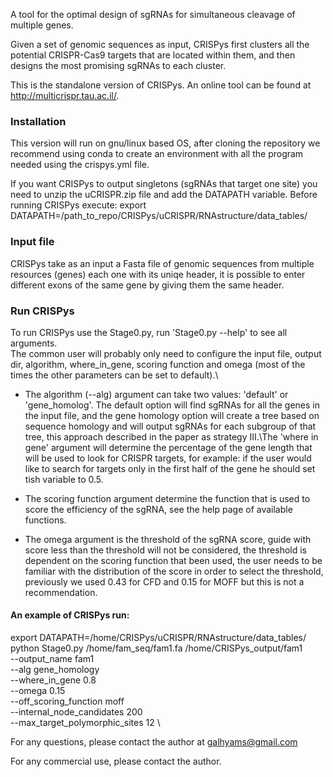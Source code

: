 A tool for the optimal design of sgRNAs for simultaneous cleavage of multiple genes.

Given a set of genomic sequences as input, CRISPys first clusters all the potential CRISPR-Cas9 targets that are located within them, and then designs the most promising sgRNAs to each cluster.

This is the standalone version of CRISPys. An online tool can be found at http://multicrispr.tau.ac.il/.

### Installation
This version will run on gnu/linux based OS, after cloning the repository we recommend using conda to create an environment with all the program needed using the crispys.yml file.

If you want CRISPys to output singletons (sgRNAs that target one site) you need to unzip the uCRISPR.zip file and add the DATAPATH variable.
Before running CRISPys execute:
export DATAPATH=/path_to_repo/CRISPys/uCRISPR/RNAstructure/data_tables/

### Input file
CRISPys take as an input a Fasta file of genomic sequences from multiple resources (genes) each one with its uniqe header, it is possible to enter different exons of the same gene by giving them the same header.

### Run CRISPys
To run CRISPys use the Stage0.py, run 'Stage0.py --help' to see all arguments.\
The common user will probably only need to configure the input file, output dir, algorithm, where_in_gene, scoring function and omega (most of the times the other parameters can be set to default).\
* The algorithm (--alg) argument can take two values: 'default' or 'gene_homolog'. The default option will find sgRNAs for all the genes in the input file, and the gene homology option will create a tree based on sequence homology and will output sgRNAs for each subgroup of that tree, this approach described in the paper as strategy III.\The 'where in gene' argument will determine the percentage of the gene length that will be used to look for CRISPR targets, for example: if the user would like to search for targets only in the first half of the gene he should set tish variable to 0.5. 

  
* The scoring function argument determine the function that is used to score the efficiency of the sgRNA, see the help page of available functions. 
  

* The omega argument is the threshold of the sgRNA score, guide with score less than the threshold will not be considered, the threshold is dependent on the scoring function that been used, the user needs to be familiar with the distribution of the score in order to select the threshold, previously we used 0.43 for CFD and 0.15 for MOFF but this is not a recommendation.

#### An example of CRISPys run:
export DATAPATH=/home/CRISPys/uCRISPR/RNAstructure/data_tables/ \
python Stage0.py /home/fam_seq/fam1.fa /home/CRISPys_output/fam1 \
--output_name fam1 \
--alg gene_homology \
--where_in_gene 0.8 \
--omega 0.15 \
--off_scoring_function moff \
--internal_node_candidates 200 \
--max_target_polymorphic_sites 12 \

For any questions, please contact the author at galhyams@gmail.com

For any commercial use, please contact the author. 
